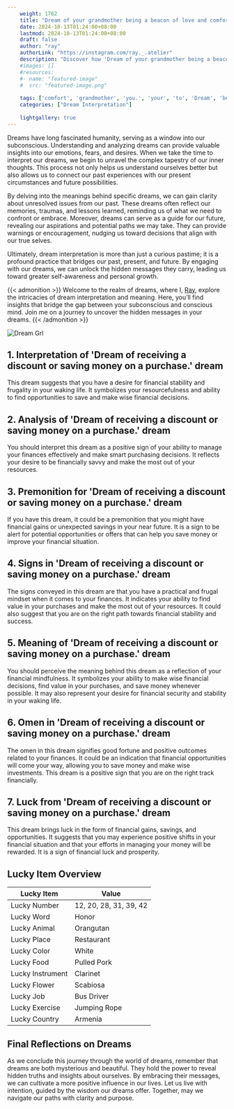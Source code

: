 ```yaml
---
    weight: 1762
    title: "Dream of your grandmother being a beacon of love and comfort to you."  # Assuming 'title' column exists
    date: 2024-10-13T01:24:00+08:00
    lastmod: 2024-10-13T01:24:00+08:00
    draft: false
    author: "ray"
    authorLink: "https://instagram.com/ray._.atelier"
    description: "Discover how 'Dream of your grandmother being a beacon of love and comfort to you.' can interpret your future and uncover its significant meanings in your life."
    #images: []
    #resources:
    #- name: "featured-image"
    #  src: "featured-image.png"
    
    tags: ['comfort', 'grandmother', 'you.', 'your', 'to', 'Dream', 'beacon', 'being', 'a', 'and', 'love', 'of']
    categories: ["Dream Interpretation"]
    
    lightgallery: true
---
```

    
Dreams have long fascinated humanity, serving as a window into our subconscious. Understanding and analyzing dreams can provide valuable insights into our emotions, fears, and desires. When we take the time to interpret our dreams, we begin to unravel the complex tapestry of our inner thoughts. This process not only helps us understand ourselves better but also allows us to connect our past experiences with our present circumstances and future possibilities.

By delving into the meanings behind specific dreams, we can gain clarity about unresolved issues from our past. These dreams often reflect our memories, traumas, and lessons learned, reminding us of what we need to confront or embrace. Moreover, dreams can serve as a guide for our future, revealing our aspirations and potential paths we may take. They can provide warnings or encouragement, nudging us toward decisions that align with our true selves.

Ultimately, dream interpretation is more than just a curious pastime; it is a profound practice that bridges our past, present, and future. By engaging with our dreams, we can unlock the hidden messages they carry, leading us toward greater self-awareness and personal growth.

{{< admonition >}}
Welcome to the realm of dreams, where I, [Ray](https://instagram.com/ray._.atelier), explore the intricacies of dream interpretation and meaning. Here, you’ll find insights that bridge the gap between your subconscious and conscious mind. Join me on a journey to uncover the hidden messages in your dreams.
{{< /admonition >}}

![Dream Grl](https://cdn.pixabay.com/photo/2017/11/02/03/35/gothic-2910057_1280.jpg "Dream Grl")

## 1. Interpretation of 'Dream of receiving a discount or saving money on a purchase.' dream
 This dream suggests that you have a desire for financial stability and frugality in your waking life. It symbolizes your resourcefulness and ability to find opportunities to save and make wise financial decisions.

## 2. Analysis of 'Dream of receiving a discount or saving money on a purchase.' dream
 You should interpret this dream as a positive sign of your ability to manage your finances effectively and make smart purchasing decisions. It reflects your desire to be financially savvy and make the most out of your resources.

## 3. Premonition for 'Dream of receiving a discount or saving money on a purchase.' dream
 If you have this dream, it could be a premonition that you might have financial gains or unexpected savings in your near future. It is a sign to be alert for potential opportunities or offers that can help you save money or improve your financial situation.

## 4. Signs in 'Dream of receiving a discount or saving money on a purchase.' dream
 The signs conveyed in this dream are that you have a practical and frugal mindset when it comes to your finances. It indicates your ability to find value in your purchases and make the most out of your resources. It could also suggest that you are on the right path towards financial stability and success.

## 5. Meaning of 'Dream of receiving a discount or saving money on a purchase.' dream
 You should perceive the meaning behind this dream as a reflection of your financial mindfulness. It symbolizes your ability to make wise financial decisions, find value in your purchases, and save money whenever possible. It may also represent your desire for financial security and stability in your waking life.

## 6. Omen in 'Dream of receiving a discount or saving money on a purchase.' dream
 The omen in this dream signifies good fortune and positive outcomes related to your finances. It could be an indication that financial opportunities will come your way, allowing you to save money and make wise investments. This dream is a positive sign that you are on the right track financially.

## 7. Luck from 'Dream of receiving a discount or saving money on a purchase.' dream
 This dream brings luck in the form of financial gains, savings, and opportunities. It suggests that you may experience positive shifts in your financial situation and that your efforts in managing your money will be rewarded. It is a sign of financial luck and prosperity.

## Lucky Item Overview
| Lucky Item          | Value              |
|---------------|--------------------|
| Lucky Number        | 12, 20, 28, 31, 39, 42  |
| Lucky Word          | Honor |
| Lucky Animal        | Orangutan |
| Lucky Place         | Restaurant     |
| Lucky Color         | White     |
| Lucky Food          | Pulled Pork      |
| Lucky Instrument    | Clarinet |
| Lucky Flower        | Scabiosa    |
| Lucky Job           | Bus Driver       |
| Lucky Exercise      | Jumping Rope  |
| Lucky Country       | Armenia    |


##  Final Reflections on Dreams

As we conclude this journey through the world of dreams, remember that dreams are both mysterious and beautiful. They hold the power to reveal hidden truths and insights about ourselves. By embracing their messages, we can cultivate a more positive influence in our lives. Let us live with intention, guided by the wisdom our dreams offer. Together, may we navigate our paths with clarity and purpose.
